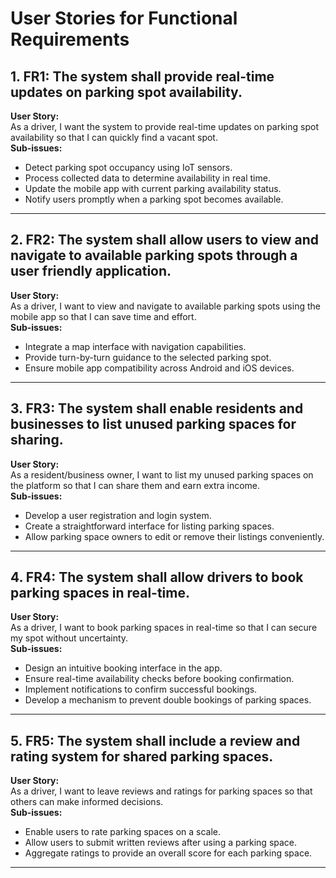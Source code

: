 # User Stories for Functional Requirements

## 1. FR1: The system shall provide real-time updates on parking spot availability.
**User Story:**  
As a driver, I want the system to provide real-time updates on parking spot availability so that I can quickly find a vacant spot.  
**Sub-issues:**  
- Detect parking spot occupancy using IoT sensors.  
- Process collected data to determine availability in real time.  
- Update the mobile app with current parking availability status.  
- Notify users promptly when a parking spot becomes available.

---

## 2. FR2: The system shall allow users to view and navigate to available parking spots through a user friendly application.
**User Story:**  
As a driver, I want to view and navigate to available parking spots using the mobile app so that I can save time and effort.  
**Sub-issues:**  
- Integrate a map interface with navigation capabilities.  
- Provide turn-by-turn guidance to the selected parking spot.  
- Ensure mobile app compatibility across Android and iOS devices.

---

## 3. FR3: The system shall enable residents and businesses to list unused parking spaces for sharing.
**User Story:**  
As a resident/business owner, I want to list my unused parking spaces on the platform so that I can share them and earn extra income.  
**Sub-issues:**  
- Develop a user registration and login system.  
- Create a straightforward interface for listing parking spaces.  
- Allow parking space owners to edit or remove their listings conveniently.

---

## 4. FR4: The system shall allow drivers to book parking spaces in real-time.
**User Story:**  
As a driver, I want to book parking spaces in real-time so that I can secure my spot without uncertainty.  
**Sub-issues:**  
- Design an intuitive booking interface in the app.  
- Ensure real-time availability checks before booking confirmation.  
- Implement notifications to confirm successful bookings.  
- Develop a mechanism to prevent double bookings of parking spaces.

---

## 5. FR5: The system shall include a review and rating system for shared parking spaces.
**User Story:**  
As a driver, I want to leave reviews and ratings for parking spaces so that others can make informed decisions.  
**Sub-issues:**  
- Enable users to rate parking spaces on a scale.  
- Allow users to submit written reviews after using a parking space.  
- Aggregate ratings to provide an overall score for each parking space.

---
